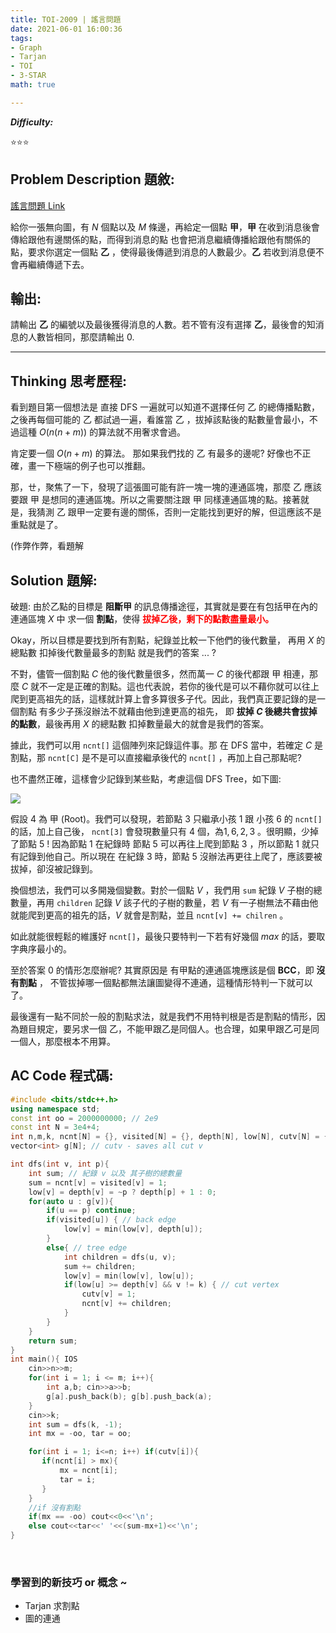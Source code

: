 ```yaml
---
title: TOI-2009 | 謠言問題
date: 2021-06-01 16:00:36
tags:
- Graph
- Tarjan
- TOI
- 3-STAR
math: true

---
```



***Difficulty:***

:star::star::star:

## Problem Description 題敘:

[謠言問題 Link](https://neoj.sprout.tw/problem/179/)

給你一張無向圖，有 $N$ 個點以及 $M$ 條邊，再給定一個點 **甲**，**甲** 在收到消息後會傳給跟他有邊關係的點，而得到消息的點 也會把消息繼續傳播給跟他有關係的點，要求你選定一個點 **乙** ，使得最後傳遞到消息的人數最少。**乙** 若收到消息便不會再繼續傳遞下去。

## 輸出:

請輸出 **乙** 的編號以及最後獲得消息的人數。若不管有沒有選擇 **乙**，最後會的知消息的人數皆相同，那麼請輸出 $0$.

---

<!-- more -->

## Thinking 思考歷程:

看到題目第一個想法是 直接 DFS 一遍就可以知道不選擇任何 乙 的總傳播點數，之後再每個可能的 乙 都試過一遍，看誰當 乙 ，拔掉該點後的點數量會最小，不過這種 $O(n(n+m))$ 的算法就不用奢求會過。

肯定要一個 $O(n+m)$ 的算法。 那如果我們找的 乙 有最多的邊呢? 好像也不正確，畫一下極端的例子也可以推翻。

那，ㄝ，聚焦了一下，發現了這張圖可能有許一塊一塊的連通區塊，那麼 乙 應該要跟 甲 是想同的連通區塊。所以之需要關注跟 甲 同樣連通區塊的點。接著就是，我猜測 乙 跟甲一定要有邊的關係，否則一定能找到更好的解，但這應該不是重點就是了。

(作弊作弊，看題解

## Solution 題解:

破題: 由於乙點的目標是 **阻斷甲** 的訊息傳播途徑，其實就是要在有包括甲在內的連通區塊 $X$ 中 求一個 **割點**，使得 <span style="color: red;">**拔掉乙後，剩下的點數盡量最小。**</span> 

Okay，所以目標是要找到所有割點，紀錄並比較一下他們的後代數量， 再用 $X$ 的總點數 扣掉後代數量最多的割點 就是我們的答案 ... ?

不對，儘管一個割點 $C$ 他的後代數量很多，然而萬一 $C$ 的後代都跟 甲 相連，那麼 $C$ 就不一定是正確的割點。這也代表說，若你的後代是可以不藉你就可以往上爬到更高祖先的話，這樣就計算上會多算很多子代。因此，我們真正要記錄的是一個割點 有多少子孫沒辦法不就藉由他到達更高的祖先， 即 **拔掉 $C$ 後總共會拔掉的點數**，最後再用 $X$ 的總點數 扣掉數量最大的就會是我們的答案。

據此，我們可以用 `ncnt[]` 這個陣列來記錄這件事。那 在 DFS 當中，若確定 $C$ 是割點，那 `ncnt[C]` 是不是可以直接繼承後代的 `ncnt[]` ，再加上自己那點呢?

也不盡然正確，這樣會少記錄到某些點，考慮這個 DFS Tree，如下圖:

![](https://i.imgur.com/Uk9e6dI.png)

假設 $4$ 為 甲 (Root)。我們可以發現，若節點 $3$ 只繼承小孩 $1$ 跟 小孩 $6$ 的 `ncnt[]` 的話，加上自己後， `ncnt[3]` 會發現數量只有 $4$ 個，為$1,6,2,3$ 。很明顯，少掉了節點 $5$ ! 因為節點 $1$ 在紀錄時 節點 $5$ 可以再往上爬到節點 $3$ ，所以節點 $1$ 就只有記錄到他自己。所以現在 在紀錄 $3$ 時，節點 $5$ 沒辦法再更往上爬了，應該要被拔掉，卻沒被記錄到。

換個想法，我們可以多開幾個變數。對於一個點 $V$ ，我們用 `sum` 紀錄 $V$ 子樹的總數量，再用 `children` 記錄 $V$ 該子代的子樹的數量，若 $V$ 有一子樹無法不藉由他就能爬到更高的祖先的話，$V$ 就會是割點，並且 `ncnt[v] += chilren` 。

如此就能很輕鬆的維護好 `ncnt[]`，最後只要特判一下若有好幾個 $max$ 的話，要取字典序最小的。

至於答案 $0$ 的情形怎麼辦呢? 其實原因是 有甲點的連通區塊應該是個 **BCC**，即 **沒有割點** ， 不管拔掉哪一個點都無法讓圖變得不連通，這種情形特判一下就可以了。

最後還有一點不同於一般的割點求法，就是我們不用特判根是否是割點的情形，因為題目規定，要另求一個 乙，不能甲跟乙是同個人。也合理，如果甲跟乙可是同一個人，那麼根本不用算。	

## AC Code 程式碼:   

```cpp
#include <bits/stdc++.h>
using namespace std;
const int oo = 2000000000; // 2e9
const int N = 3e4+4;
int n,m,k, ncnt[N] = {}, visited[N] = {}, depth[N], low[N], cutv[N] = {}; 
vector<int> g[N]; // cutv - saves all cut v

int dfs(int v, int p){
    int sum; // 紀錄 v 以及 其子樹的總數量
    sum = ncnt[v] = visited[v] = 1;
    low[v] = depth[v] = ~p ? depth[p] + 1 : 0;
    for(auto u : g[v]){
        if(u == p) continue;
        if(visited[u]) { // back edge
            low[v] = min(low[v], depth[u]);
        }
        else{ // tree edge
            int children = dfs(u, v);
            sum += children;
            low[v] = min(low[v], low[u]);
            if(low[u] >= depth[v] && v != k) { // cut vertex
                cutv[v] = 1;
                ncnt[v] += children; 
            }
        }
    }
    return sum;
}
int main(){ IOS
    cin>>n>>m;
    for(int i = 1; i <= m; i++){
        int a,b; cin>>a>>b;
        g[a].push_back(b); g[b].push_back(a);
    }
    cin>>k;
    int sum = dfs(k, -1);
    int mx = -oo, tar = oo;

    for(int i = 1; i<=n; i++) if(cutv[i]){
       if(ncnt[i] > mx){
           mx = ncnt[i];
           tar = i;
       }
    }
    //if 沒有割點
    if(mx == -oo) cout<<0<<'\n';
    else cout<<tar<<' '<<(sum-mx+1)<<'\n';
}
```



<br/>

### 學習到的新技巧 or 概念 ~

- Tarjan 求割點
- 圖的連通
